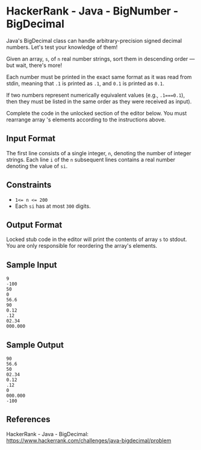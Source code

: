 # HackerRank - Java - BigNumber - BigDecimal
Java's BigDecimal class can handle arbitrary-precision signed decimal numbers. 
Let's test your knowledge of them!

Given an array, `s`, of `n` real number strings, sort them in descending order — but wait, there's more!

Each number must be printed in the exact same format as it was read from stdin, 
meaning that `.1` is printed as `.1`, and `0.1` is printed as `0.1`. 

If two numbers represent numerically equivalent values (e.g., `.1===0.1`), then they must be listed in the same order as 
they were received as input).

Complete the code in the unlocked section of the editor below. 
You must rearrange array 's elements according to the instructions above.


## Input Format
The first line consists of a single integer, `n`, denoting the number of integer strings.
Each line `i` of the `n` subsequent lines contains a real number denoting the value of `si`.


## Constraints
- `1<= n <= 200`
- Each `si` has at most `300` digits.


## Output Format
Locked stub code in the editor will print the contents of array `s` to stdout. 
You are only responsible for reordering the array's elements.


## Sample Input
```
9
-100
50
0
56.6
90
0.12
.12
02.34
000.000
```


## Sample Output
```
90
56.6
50
02.34
0.12
.12
0
000.000
-100
```


## References
HackerRank - Java - BigDecimal:
https://www.hackerrank.com/challenges/java-bigdecimal/problem
